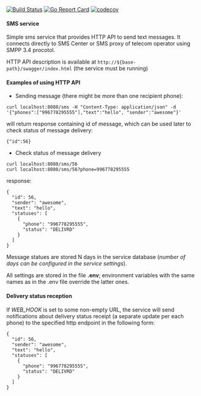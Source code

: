 [![Build Status](https://img.shields.io/travis/Dilshat/sms-sender/master.svg)](https://travis-ci.com/Dilshat/sms-sender)
[![Go Report Card](https://goreportcard.com/badge/github.com/Dilshat/sms-sender)](https://goreportcard.com/report/github.com/Dilshat/sms-sender)
[![codecov](https://codecov.io/gh/Dilshat/sms-sender/branch/master/graph/badge.svg)](https://codecov.io/gh/Dilshat/sms-sender)

#### SMS service
Simple sms service that provides HTTP API to send text messages.
It connects directly to SMS Center or SMS proxy of telecom operator using SMPP 3.4 procotol.

HTTP API description is available at `http://${base-path}/swagger/index.html` (the service must be running)

#### Examples of using HTTP API

- Sending message (there might be more than one recipient phone):
```
curl localhost:8080/sms -H "Content-Type: application/json" -d '{"phones":["996778295555"],"text":"hello", "sender":"awesome"}'
```
will return response containing id of message, which can be used later to check status of message delivery:
```
{"id":56}
```

- Check status of message delivery
```
curl localhost:8080/sms/56
curl localhost:8080/sms/56?phone=996778295555
```
response:
```
{
  "id": 56,
  "sender": "awesome",
  "text": "hello",
  "statuses": [
    {
      "phone": "996778295555",
      "status": "DELIVRD"
    }
  ]
}
```

Message statues are stored N days in the service database (_number of days can be configured in the service settings_).

All settings are stored in the file **.env**; environment variables with the same names as in the .env file override the latter ones.

#### Delivery status reception

If _WEB_HOOK_ is set to some non-empty URL, the service will send notifications about delivery status receipt (a separate update per each phone) to the specified http endpoint in the following form:

```
{
  "id": 56,
  "sender": "awesome",
  "text": "hello",
  "statuses": [
    {
      "phone": "996778295555",
      "status": "DELIVRD"
    }
  ]
}
```